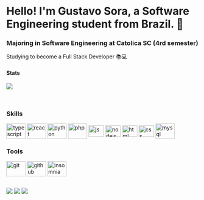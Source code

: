 # Hello! I'm Gustavo Sora, a Software Engineering student from Brazil. 👋

### Majoring in Software Engineering at Catolica SC (4rd semester)

 <p>Studying to become a Full Stack Developer  📚💻</p>


#### **Stats**
<a href="Languages"><img src="https://github-readme-stats.vercel.app/api/top-langs/?username=GustavoSora&layout=compact&langs_count=16&theme=dracula"></a>
<div style="display: inline_block"><br>

### Skills
 <img class="lang" align="center" alt="typescript" height="40" width="50" src="https://devicon-website.vercel.app/api/typescript/original.svg" />
 <img class="lang" align="center" alt="react" height="40" width="50" src="https://devicon-website.vercel.app/api/react/original.svg" />
 <img class="lang" align="center" alt="python" height="40" width="50" src="https://devicon-website.vercel.app/api/python/original.svg" />
 <img class="lang" align="center" alt="php" height="40" width="50" src="https://cdn.jsdelivr.net/gh/devicons/devicon@latest/icons/php/php-original.svg" />
 <img class="lang" align="center" alt="js" height="30" width="40" src="https://cdn.jsdelivr.net/gh/devicons/devicon@latest/icons/javascript/javascript-original.svg" />
 <img class="lang" align="center" alt="nodejs" height="30" width="40" src="https://devicon-website.vercel.app/api/nodejs/original.svg" />
 <img class="lang" align="center" alt="html" height="30" width="40" src="https://cdn.jsdelivr.net/gh/devicons/devicon@latest/icons/html5/html5-original.svg" />
 <img class="lang" align="center" alt="css" height="30" width="40" src="https://cdn.jsdelivr.net/gh/devicons/devicon@latest/icons/css3/css3-original.svg" />
 <img class="lang" align="center" alt="mysql" height="40" width="50" src="https://devicon-website.vercel.app/api/mysql/original-wordmark.svg" />

### Tools
<img class="lang" align="center" alt="git" height="40" width="50" src="https://cdn.jsdelivr.net/gh/devicons/devicon@latest/icons/git/git-original.svg" />
<img class="lang" align="center" alt="github" height="40" width="50" src="https://cdn.jsdelivr.net/gh/devicons/devicon@latest/icons/github/github-original.svg" />
<img class="lang" align="center" alt="insomnia" height="40" width="50" src="https://cdn.jsdelivr.net/gh/devicons/devicon@latest/icons/insomnia/insomnia-original.svg" />
</div>

##
 
<div>
  <a href="https://www.instagram.com/gustavosora_" target="_blank"><img src="https://img.shields.io/badge/-Instagram-%23E4405F?style=for-the-badge&logo=instagram&logoColor=white" target="_blank"></a>
  <a href = "mailto:sorahgustavo@gmail.com"><img src="https://img.shields.io/badge/-Gmail-%23333?style=for-the-badge&logo=gmail&logoColor=white" target="_blank"></a>
  <a href="https://www.linkedin.com/in/gustavo-sora-1a65782a0/" target="_blank"><img src="https://img.shields.io/badge/-LinkedIn-%230077B5?style=for-the-badge&logo=linkedin&logoColor=white" target="_blank"></a> 
</div>

